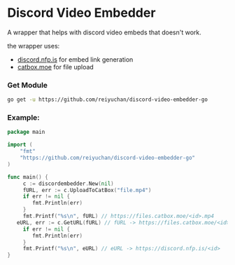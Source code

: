 # Discord Video Embedder

A wrapper that helps with discord video embeds that doesn't work.

the wrapper uses:
- [discord.nfp.is](https://discord.nfp.is/) for embed link generation
- [catbox.moe](https://catbox.moe/) for file upload

### Get Module
```sh
go get -u https://github.com/reiyuchan/discord-video-embedder-go 
```

### Example:
```go
package main

import (
	"fmt"
	"https://github.com/reiyuchan/discord-video-embedder-go"
)

func main() {
	 c := discordembedder.New(nil)
	 fURL, err := c.UploadToCatBox("file.mp4")
	 if err != nil {
	 	fmt.Println(err)
	 }
	 fmt.Printf("%s\n", fURL) // https://files.catbox.moe/<id>.mp4
   eURL, err := c.GetURL(fURL) // fURL -> https://files.catbox.moe/<id>.mp4
	 if err != nil {
	 	fmt.Println(err)
	 }
	 fmt.Printf("%s\n", eURL) // eURL -> https://discord.nfp.is/<id>
}

```
